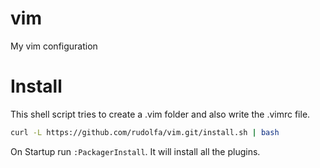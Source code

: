 # vim
My vim configuration

# Install
This shell script tries to create a .vim folder and also write the .vimrc file.

```bash
curl -L https://github.com/rudolfa/vim.git/install.sh | bash
```

On Startup run ```:PackagerInstall```. It will install all the plugins.
